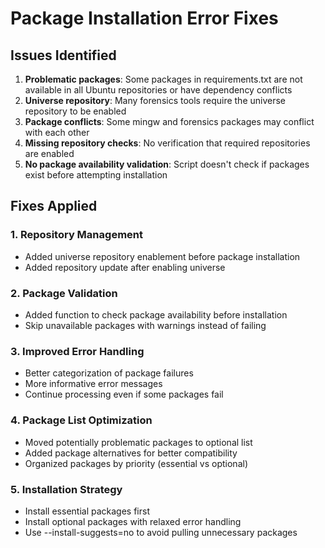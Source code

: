 # Package Installation Error Fixes

## Issues Identified

1. **Problematic packages**: Some packages in requirements.txt are not available in all Ubuntu repositories or have dependency conflicts
2. **Universe repository**: Many forensics tools require the universe repository to be enabled
3. **Package conflicts**: Some mingw and forensics packages may conflict with each other
4. **Missing repository checks**: No verification that required repositories are enabled
5. **No package availability validation**: Script doesn't check if packages exist before attempting installation

## Fixes Applied

### 1. Repository Management
- Added universe repository enablement before package installation
- Added repository update after enabling universe

### 2. Package Validation
- Added function to check package availability before installation
- Skip unavailable packages with warnings instead of failing

### 3. Improved Error Handling
- Better categorization of package failures
- More informative error messages
- Continue processing even if some packages fail

### 4. Package List Optimization
- Moved potentially problematic packages to optional list
- Added package alternatives for better compatibility
- Organized packages by priority (essential vs optional)

### 5. Installation Strategy
- Install essential packages first
- Install optional packages with relaxed error handling
- Use --install-suggests=no to avoid pulling unnecessary packages

